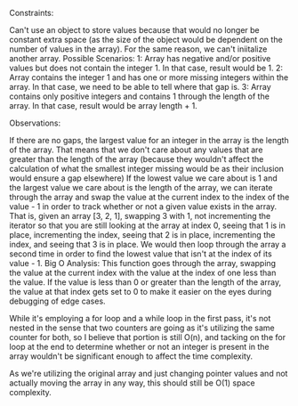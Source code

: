 Constraints:

Can't use an object to store values because that would no longer be constant extra space (as the size of the object would be dependent on the number of values in the array).
For the same reason, we can't iniitalize another array.
Possible Scenarios:
1: Array has negative and/or positive values but does not contain the integer 1. In that case, result would be 1.
2: Array contains the integer 1 and has one or more missing integers within the array. In that case, we need to be able to tell where that gap is.
3: Array contains only positive integers and contains 1 through the length of the array. In that case, result would be array length + 1.

Observations:

If there are no gaps, the largest value for an integer in the array is the length of the array.
That means that we don't care about any values that are greater than the length of the array (because they wouldn't affect the calculation of what the smallest integer missing would be as their inclusion would ensure a gap elsewhere)
If the lowest value we care about is 1 and the largest value we care about is the length of the array, we can iterate through the array and swap the value at the current index to the index of the value - 1 in order to track whether or not a given value exists in the array. That is, given an array [3, 2, 1], swapping 3 with 1, not incrementing the iterator so that you are still looking at the array at index 0, seeing that 1 is in place, incrementing the index, seeing that 2 is in place, incrementing the index, and seeing that 3 is in place. We would then loop through the array a second time in order to find the lowest value that isn't at the index of its value - 1.
Big O Analysis:
This function goes through the array, swapping the value at the current index with the value at the index of one less than the value. If the value is less than 0 or greater than the length of the array, the value at that index gets set to 0 to make it easier on the eyes during debugging of edge cases.

While it's employing a for loop and a while loop in the first pass, it's not nested in the sense that two counters are going as it's utilizing the same counter for both, so I believe that portion is still O(n), and tacking on the for loop at the end to determine whether or not an integer is present in the array wouldn't be significant enough to affect the time complexity.

As we're utilizing the original array and just changing pointer values and not actually moving the array in any way, this should still be O(1) space complexity.